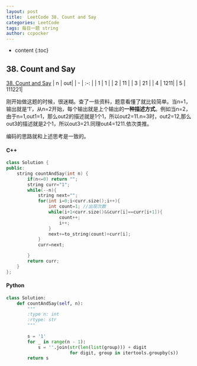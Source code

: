 ```yaml
---
layout: post
title:  LeetCode 38. Count and Say
categories: LeetCode
tags: 每日一题 string
author: ccpocker
---
```


* content
{:toc}

## 38. Count and Say
[38. Count and Say](https://leetcode.com/problems/count-and-say/)
| n | out|
| - | :-: |
| 1 | 1 |
| 2 | 11 |
| 3 | 21 |
| 4 | 1211|
| 5 | 111221|

刚开始做这题的时候，很迷糊。查了一些资料，题意看懂了就比较简单。当n=1，输出就是‘1’，从n=2开始，每个输出就是上个输出的**一种描述方式**。例如当n=2，由于n=1,out1=1，那么out2的描述就是1个1，所以out2=11.n=3时，out2=12,那么out3的描述就是2个1，所以out3=21.同理out4=1211.依次类推。

编码的思路就和上述思考是一致的。
#### C++
```C++
class Solution {
public:
    string countAndSay(int n) {
        if(n<=0) return "";
        string curr="1";
        while(--n){
            string next="";
            for(int i=0;i<curr.size();i++){
                int count=1; //出现次数
                while(i+1<curr.size()&&curr[i]==curr[i+1]){
                    count++;
                    i++;
                }
                next+=to_string(count)+curr[i];
            }
            curr=next;

        }
        return curr;
    }
};
```
#### Python
```Python
class Solution:
    def countAndSay(self, n):
        """
        :type n: int
        :rtype: str
        """
        
        s = '1'
        for _ in range(n - 1):
            s = ''.join(str(len(list(group))) + digit
                        for digit, group in itertools.groupby(s))
        return s
```
